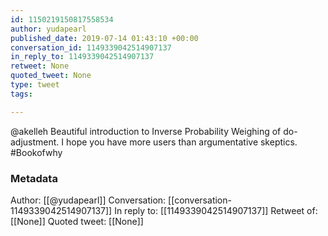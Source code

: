 ```yaml
---
id: 1150219150817558534
author: yudapearl
published_date: 2019-07-14 01:43:10 +00:00
conversation_id: 1149339042514907137
in_reply_to: 1149339042514907137
retweet: None
quoted_tweet: None
type: tweet
tags:

---
```


@akelleh Beautiful introduction to Inverse Probability Weighing of do-adjustment. I hope you have more users than argumentative skeptics. #Bookofwhy

### Metadata

Author: [[@yudapearl]]
Conversation: [[conversation-1149339042514907137]]
In reply to: [[1149339042514907137]]
Retweet of: [[None]]
Quoted tweet: [[None]]

